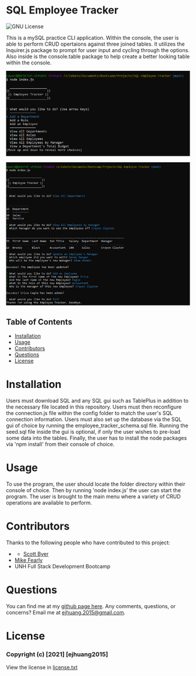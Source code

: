 # SQL Employee Tracker
![GNU License](https://img.shields.io/badge/License-GNU-blue)

This is a mySQL practice CLI application. Within the console, the user is able to perform CRUD opertaions against three joined tables. It utilizes the Inquirer.js package to prompt for user input and cycling through the options. Also inside is the console.table package to help create a better looking table within the console.

![Start Menu](./assets/screen1.png)

![Finish](./assets/screen2.png)

## Table of Contents
* [Installation](#installation)
* [Usage](#usage)
* [Contributors](#contributors)
* [Questions](#questions)
* [License](#license)

# Installation
Users must download SQL and any SQL gui such as TablePlus in addition to the necessary file located in this repository. Users must then reconfigure the connection.js file within the config folder to match the user's SQL connection information. Users must also set up the database via the SQL gui of choice by running the employee_tracker_schema.sql file. Running the seed.sql file inside the gui is optional, if only the user wishes to pre-load some data into the tables. Finally, the user has to install the node packages via 'npm install' from their console of choice.
# Usage

To use the program, the user should locate the folder directory within their console of choice. Then by running 'node index.js' the user can start the program. The user is brought to the main menu where a variety of CRUD operations are available to perform.

# Contributors
Thanks to the following people who have contributed to this project:

* * [Scott Byer](https://github.com/switch120) 
* [Mike Fearly](https://michaelfearnley.com/)
* UNH Full Stack Development Bootcamp

# Questions
You can find me at my [github page here](https://github.com/ejhuang2015).
Any comments, questions, or concerns? Email me  at ejhuang.2015@gmail.com.

# License

### Copyright (c) [2021] [ejhuang2015]
View the license in [license.txt](./license.txt)